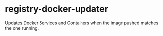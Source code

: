 # registry-docker-updater
Updates Docker Services and Containers when the image pushed matches the one running.
